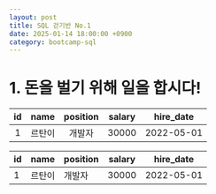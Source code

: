```yaml
---
layout: post
title: SQL 걷기반 No.1
date: 2025-01-14 18:00:00 +0900
category: bootcamp-sql
---
```


# 1. 돈을 벌기 위해 일을 합시다!

| id | name | position | salary | hire_date |
|:----:|:------:|:----------:|:--------:|:-----------:|
| 1 | 르탄이 | 개발자 | 30000 | 2022-05-01 |



| id | name | position | salary | hire_date |
|----|------|----------|--------|-----------|
| 1 | 르탄이 | 개발자 | 30000 | 2022-05-01 |
